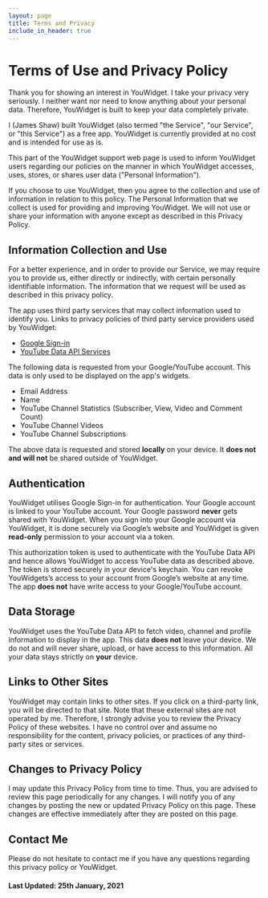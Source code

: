 ```yaml
---
layout: page
title: Terms and Privacy
include_in_header: true
---
```


# Terms of Use and Privacy Policy
Thank you for showing an interest in YouWidget. I take your privacy very seriously. I neither want nor need to know anything about your personal data. Therefore, YouWidget is built to keep your data completely private.

I (James Shaw) built YouWidget (also termed "the Service", "our Service", or "this Service") as a free app. YouWidget is currently provided at no cost and is intended for use as is.

This part of the YouWidget support web page is used to inform YouWidget users regarding our policies on the manner in which YouWidget accesses, uses, stores, or shares user data ("Personal Information").

If you choose to use YouWidget, then you agree to the collection and use of information in relation to this policy. The Personal Information that we collect is used for providing and improving YouWidget. We will not use or share your information with anyone except as described in this Privacy Policy.

## Information Collection and Use
For a better experience, and in order to provide our Service, we may require you to provide us, either directly or indirectly, with certain personally identifiable information. The information that we request will be used as described in this privacy policy.

The app uses third party services that may collect information used to identify you. Links to privacy policies of third party service providers used by YouWidget:

- [Google Sign-in](https://policies.google.com/privacy)
- [YouTube Data API Services](https://developers.google.com/youtube/terms/api-services-terms-of-service)

The following data is requested from your Google/YouTube account. This data is only used to be displayed on the app's widgets.
- Email Address
- Name
- YouTube Channel Statistics (Subscriber, View, Video and Comment Count)
- YouTube Channel Videos
- YouTube Channel Subscriptions

The above data is requested and stored **locally** on your device. It **does not and will not** be shared outside of YouWidget.

## Authentication
YouWidget utilises Google Sign-in for authentication. Your Google account is linked to your YouTube account. Your Google password **never** gets shared with YouWidget. When you sign into your Google account via YouWidget, it is done securely via Google’s website and YouWidget is given **read-only** permission to your account via a token.

This authorization token is used to authenticate with the YouTube Data API and hence allows YouWidget to access YouTube data as described above. The token is stored securely in your device's keychain. You can revoke YouWidgets’s access to your account from Google’s website at any time. The app **does not** have write access to your Google/YouTube account.

## Data Storage
YouWidget uses the YouTube Data API to fetch video, channel and profile information to display in the app. This data **does not** leave your device. We do not and will never share, upload, or have access to this information. All your data stays strictly on **your** device.

## Links to Other Sites

YouWidget may contain links to other sites. If you click on a third-party link, you will be directed to that site. Note that these external sites are not operated by me. Therefore, I strongly advise you to review the Privacy Policy of these websites. I have no control over and assume no responsibility for the content, privacy policies, or practices of any third-party sites or services.

## Changes to Privacy Policy
I may update this Privacy Policy from time to time. Thus, you are advised to review this page periodically for any changes. I will notify you of any changes by posting the new or updated Privacy Policy on this page. These changes are effective immediately after they are posted on this page.

## Contact Me
Please do not hesitate to contact me if you have any questions regarding this privacy policy or YouWidget.

#### Last Updated: 25th January, 2021
